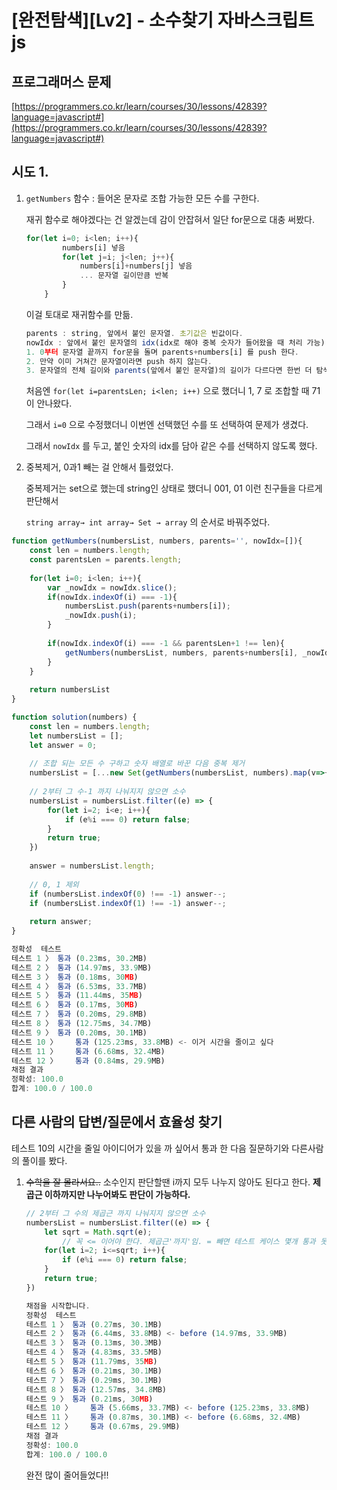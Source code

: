# [완전탐색][Lv2]  - 소수찾기 자바스크립트 js

## 프로그래머스 문제

[https://programmers.co.kr/learn/courses/30/lessons/42839?language=javascript#](https://programmers.co.kr/learn/courses/30/lessons/42839?language=javascript#)

## 시도 1.

1. `getNumbers` 함수 : 들어온 문자로 조합 가능한 모든 수를 구한다.

    재귀 함수로 해야겠다는 건 알겠는데 감이 안잡혀서 일단 for문으로 대충 써봤다.

    ```jsx
    for(let i=0; i<len; i++){
            numbers[i] 넣음
            for(let j=i; j<len; j++){
                numbers[i]+numbers[j] 넣음
                ... 문자열 길이만큼 반복
            }
        }
    ```

    이걸 토대로 재귀함수를 만듦.

    ```jsx
    parents : string, 앞에서 붙인 문자열. 초기값은 빈값이다.
    nowIdx : 앞에서 붙인 문자열의 idx(idx로 해야 중복 숫자가 들어왔을 때 처리 가능)
    1. 0부터 문자열 끝까지 for문을 돌며 parents+numbers[i] 를 push 한다.
    2. 만약 이미 거쳐간 문자열이라면 push 하지 않는다.
    3. 문자열의 전체 길이와 parents(앞에서 붙인 문자열)의 길이가 다르다면 한번 더 탐색한다.
    ```

    처음엔 `for(let i=parentsLen; i<len; i++)` 으로 했더니 1, 7 로 조합할 때 71 이 안나왔다.

    그래서 `i=0` 으로 수정했더니 이번엔 선택했던 수를 또 선택하여 문제가 생겼다.

    그래서 `nowIdx` 를 두고, 붙인 숫자의 idx를 담아 같은 수를 선택하지 않도록 했다.

2. 중복제거, 0과1 빼는 걸 안해서 틀렸었다. 

    중복제거는 set으로 했는데 string인 상태로 했더니 001, 01 이런 친구들을 다르게 판단해서 

    `string array→ int array→ Set → array` 의 순서로 바꿔주었다.

```jsx
function getNumbers(numbersList, numbers, parents='', nowIdx=[]){
    const len = numbers.length;
    const parentsLen = parents.length;
    
    for(let i=0; i<len; i++){
        var _nowIdx = nowIdx.slice();
        if(nowIdx.indexOf(i) === -1){
            numbersList.push(parents+numbers[i]);
            _nowIdx.push(i);
        }
        
        if(nowIdx.indexOf(i) === -1 && parentsLen+1 !== len){
            getNumbers(numbersList, numbers, parents+numbers[i], _nowIdx);
        }
    }
    
    return numbersList
}

function solution(numbers) {
    const len = numbers.length;
    let numbersList = [];
    let answer = 0;
    
    // 조합 되는 모든 수 구하고 숫자 배열로 바꾼 다음 중복 제거
    numbersList = [...new Set(getNumbers(numbersList, numbers).map(v=>+v))];
    
    // 2부터 그 수-1 까지 나눠지지 않으면 소수
    numbersList = numbersList.filter((e) => {
        for(let i=2; i<e; i++){
            if (e%i === 0) return false;
        }
        return true;
    })
    
    answer = numbersList.length;
    
    // 0, 1 제외
    if (numbersList.indexOf(0) !== -1) answer--;
    if (numbersList.indexOf(1) !== -1) answer--;
    
    return answer;
}
```

```jsx
정확성  테스트
테스트 1 〉	통과 (0.23ms, 30.2MB)
테스트 2 〉	통과 (14.97ms, 33.9MB)
테스트 3 〉	통과 (0.18ms, 30MB)
테스트 4 〉	통과 (6.53ms, 33.7MB)
테스트 5 〉	통과 (11.44ms, 35MB)
테스트 6 〉	통과 (0.17ms, 30MB)
테스트 7 〉	통과 (0.20ms, 29.8MB)
테스트 8 〉	통과 (12.75ms, 34.7MB)
테스트 9 〉	통과 (0.20ms, 30.1MB)
테스트 10 〉	통과 (125.23ms, 33.8MB) <- 이거 시간을 줄이고 싶다
테스트 11 〉	통과 (6.68ms, 32.4MB)
테스트 12 〉	통과 (0.84ms, 29.9MB)
채점 결과
정확성: 100.0
합계: 100.0 / 100.0
```

## 다른 사람의 답변/질문에서 효율성 찾기

테스트 10의 시간을 줄일 아이디어가 있을 까 싶어서 통과 한 다음 질문하기와 다른사람의 풀이를 봤다. 

1. ~~수학을 잘 몰라서요..~~  소수인지 판단할땐 i까지 모두 나누지 않아도 된다고 한다. 
**제곱근 이하까지만 나누어봐도 판단이 가능하다.**

    ```jsx
    // 2부터 그 수의 제곱근 까지 나눠지지 않으면 소수
    numbersList = numbersList.filter((e) => {
        let sqrt = Math.sqrt(e);
    		// 꼭 <= 이어야 한다. 제곱근'까지'임. = 빼면 테스트 케이스 몇개 통과 못함
        for(let i=2; i<=sqrt; i++){ 
            if (e%i === 0) return false;
        }
        return true;
    })
    ```

    ```jsx
    채점을 시작합니다.
    정확성  테스트
    테스트 1 〉	통과 (0.27ms, 30.1MB)
    테스트 2 〉	통과 (6.44ms, 33.8MB) <- before (14.97ms, 33.9MB)
    테스트 3 〉	통과 (0.13ms, 30.3MB)
    테스트 4 〉	통과 (4.83ms, 33.5MB)
    테스트 5 〉	통과 (11.79ms, 35MB)
    테스트 6 〉	통과 (0.21ms, 30.1MB)
    테스트 7 〉	통과 (0.29ms, 30.1MB)
    테스트 8 〉	통과 (12.57ms, 34.8MB)
    테스트 9 〉	통과 (0.21ms, 30MB)
    테스트 10 〉	통과 (5.66ms, 33.7MB) <- before (125.23ms, 33.8MB) 
    테스트 11 〉	통과 (0.87ms, 30.1MB) <- before (6.68ms, 32.4MB)
    테스트 12 〉	통과 (0.67ms, 29.9MB)
    채점 결과
    정확성: 100.0
    합계: 100.0 / 100.0
    ```

     완전 많이 줄어들었다!!